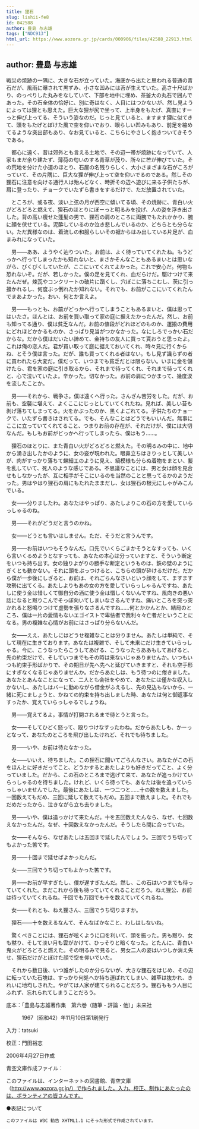 ```yaml
---
title: 狸石
slug: lishii-fe8
id: 042588
author: 豊島 与志雄
tags: ["NDC913"]
html_url: https://www.aozora.gr.jp/cards/000906/files/42588_22913.html
---
```


## author: 豊島 与志雄

戦災の焼跡の一隅に、大きな石が立っていた。海底から出たと思われる普通の青石だが、風雨に曝されて黒ずみ、小さな凹みには苔が生えていた。高さ十尺ばかり、のっぺりした丸みをなしていて、下部を地中に埋め、茶釜大の丸石で囲んであった。その石全体の恰好に、別に奇はなく、人目にはつかないが、然し見ようによっては狸とも思えた。巨大な狸が尻で坐って、上半身をもたげ、真直にすーっと伸び上ってる、そういう姿なのだ。じっと見ていると、ますます狸に似てきて、頭をもたげとぼけた風で空を仰いでおり、眼らしい凹みもあり、前足を縮めてるような突出部もあり、なお見ていると、こちらにやさしく抱きついてきそうである。

　都心に遠く、昔は郊外とも言える土地で、その辺一帯が焼跡になっていて、人家もまだ余り建たず、薄荷の匂いのする青草が茂り、所々に芒が伸びていた。その荒地を分けた小道のほとり、石屋の名残りらしく、大小さまざまな石がころがっていて、その片隅に、巨大な狸が伸び上って空を仰いでるのである。然しその狸石に注意を向ける通行人は殆んどなく、時折その辺へ遊びに来る子供たちが、肩に登ったり、チョークでいたずら書きをするだけで、ただ放置されていた。

　ところが、或る夜、淡い上弦の月が西空に傾いてる頃、その焼跡に、青白い火がどろどろと燃えて、狸石のほとりにぼーっと明るみを投げ、人の姿を浮き出さした。背の高い痩せた蓬髪の男で、狸石の肩のところに両腕でもたれかかり、腕に顔を伏せている。泥酔しているのか泣き悲しんでいるのか、どちらとも分らない。ただ異様なのは、着流しの和服らしいその裾からはみ出している片足が、血まみれになっていた。

　男――ああ、ようやく辿りついた。お前は、よく待っていてくれたね。もうどっかへ行ってしまったかも知れないと、まさかそんなこともあるまいとは思いながら、びくびくしていたが、ここにいてくれてよかった。これで安心だ。何物も恐れないぞ。だが、若しかった。僕の足を見てくれ、血だらけだ。駆けつけて来たんだぜ。煉瓦やコンクリートの破片に躓くし、穴ぼこに落ちこむし、茨に引っ掻かれるし、何度ぶっ倒れたか知れない。それでも、お前がここにいてくれたんでまあよかった。おい、何とか言えよ。

　男――もっとも、お前がどっかへ行ってしまうこともあるまいと、僕は思ってはいたさ。ほんとは、お前を買い取って家の庭に据えたかったんだ。然し、お前も知ってる通り、僕は貧乏なんだ。お前の値段がどれほどのものか、運搬の費用にどれほどかかるものか、さっぱり見当がつかなかった。なにしろでっかい石だからな。だから僕はだいたい諦めて、金持ちの友人に買って貰おうと思ったよ。これは俺の恋人だ。君が買い取って庭に据えておいてくれ、時々見に行くからね、とそう僕は言った。だが、誰も買ってくれる者はない。もし見ず識らずの者に買われたら大変だ。僕だって、いつまでも貧乏だとは限らない。いまに金を儲けたら、君を家の庭に引き取るから、それまで待ってくれ、それまで待ってくれと、心で泣いていたよ。辛かった。切なかった。お前の肩につかまって、幾度涙を流したことか。

　男――それから、戦争さ。僕は遠くへ行った。さんざん苦労をした。だが、お前も、空襲に堪えて、よくここにじっとしていてくれたね。見れば、美しい苔も剥げ落ちてしまってる。火をかぶったのか、黒くよごれてる。子供たちのチョークで、いたずら書きはされてる。でも、そんなことはどうでもいいんだ。無事にここに立っていてくれてること、つまりお前の存在が、それだけが、僕には大切なんだ。もしもお前がどっかへ行ってしまったら、僕はもう……。

　狸石のほとりに、また青白い火がどろどろと燃えた。その明るみの中に、地中から湧き出したかのように、女の姿が現われた。眼鼻立ちはきりっとして美しいが、肉がすっかり落ちて蝋細工のように見え、縞模様も分らぬ着物をまとい、髪を乱していて、死人のような感じである。不思議なことには、男と女は顔を見合せもしなかったが、互に相手がそこにいるのを当然のことと思ってるかのようだった。男はやはり狸石の肩にもたれたままだし、女は狸石の根元にしゃがみこんでいる。

　女――分りましたわ。あなたはやっぱり、あたしよりこの石の方を愛していらっしゃるのね。

　男――それがどうだと言うのかね。

　女――どうとも言いはしません。ただ、そうだと言うんです。

　男――お前はいつもそうなんだ。口先でいくらごまかそうとなすっても、いくら言いくるめようとなすっても、あなたの本心は分っていますと、そういう断定をいつも持ち出す。女の独りよがりの勝手な断定というものは、鉄の壁のようにぎくとも動かない。それに頭をぶっつけると、こちらの頭が砕けるだけだ。だから僕が一歩後にしざると、お前は、それごらんなさいという顔をして、ますます攻勢に出てくる。あたしよりもあの女の方を愛していらっしゃるんですね、あたしに使う金は惜しくて御自分の酒に使う金は惜しくないんですね、風向きの悪い話になると黙りこんでそっぽ向いてしまいなさるんですね、痛いところを突っ突かれると怒鳴りつけて虚勢を張りなさるんですね……何とかかんとか、結局のところ、僕は一片の愛情もないエゴイストで卑怯者で我利々々亡者だということになる。男の複雑な心情がお前にはさっぱり分らないんだ。

　女――ええ、あたしにはどうせ複雑なことは分りません。あたしは単純で、そして現在に生きております。あなたは複雑で、そして未来にだけ生きていらっしゃる。今に、こうなったらこうしてあげる、こうなったらああもしてあげると、先の約束だけで、そしていつまでもその時は来ないじゃありませんか。いつもいつも約束手形ばかりで、その期日が先へ先へと延びていきますと、それも空手形にすぎなくなるじゃありませんか。だからあたしは、もう待つのに倦きました。あなたとあんなことになって、二人とも会社をやめて、あなたには僅かな収入しかないし、あたしはバーに勤めながら借金がふえるし、先の見込もないから、一緒に死にましょうと、かねての約束を持ち出しました時、あなたは何と御返事なすったか、覚えていらっしゃるでしょうね。

　男――覚えてるよ。事情が打開されるまで待とうと言った。

　女――そしてひどく怒って、殴りつけなすったわね。だからあたしも、かーっとなって、あなたのところを飛び出したけれど、それでも待ちました。

　男――いや、お前は待たなかった。

　女――いいえ、待ちました。この狸石に聞いてごらんなさい。あなたがこの石をほんとに好きだってこと、どうかするとあたしよりも好きだってこと、よく分っていました。だから、この石のところまで逃げて来て、あなたが追っかけていらっしゃるのを待ちました。けれど、いくら待っても、あなたは後を追っていらっしゃいませんでした。最後にあたしは、一つ二つと……十の数を数えました。一回数えてもだめ、三回に延して数えてもだめ。五回まで数えました。それでもだめだったから、泣きながら立ち去りました。

　男――いや、僕は追っかけて来たんだ。十を五回数えたんなら、なぜ、七回数えなかったんだ。なぜ、十回数えなかったんだ。そうしたら間に合っていた。

　女――そんなら、なぜあたしは五回まで延したんでしょう。三回でうち切ってもよかった筈です。

　男――十回まで延せばよかったんだ。

　女――三回でうち切ってもよかった筈です。

　男――お前が早すぎたし、僕が遅すぎたんだ。然し、この石はいつまでも待っていてくれた。まだこれから後も待っていてくれることだろう。ねえ狸公、お前は待っていてくれるね。千回でも万回でも十を数えていてくれるね。

　女――それとも、ねえ狸さん、三回でうち切りますか。

　狸石――十を数えるなんて、そんなばかなこと、わしはしないね。

　驚くべきことには、狸石が呟くように口を利いて、頭を振った。男も黙り、女も黙り、そして淡い月も雲がかけて、ひっそりと暗くなった。とたんに、青白い鬼火がどろどろと燃えた。その明るみで見ると、男女二人の姿はいつしか消え失せ、狸石だけがとぼけた顔で空を仰いでいた。

　それから数日後、いつ誰がしたのか分らないが、大きな狸石をはじめ、その辺に転っていた石塊は、すっかり何処へか持ち運ばれてしまい、雑草は抜かれ、きれいに地均しされた。やがては人家が建てられることだろう。狸石ももう人目にふれず、忘れられてしまうことだろう。













底本：「豊島与志雄著作集　第六巻（随筆・評論・他）」未来社


　　　1967（昭和42）年11月10日第1刷発行

入力：tatsuki

校正：門田裕志

2006年4月27日作成

青空文庫作成ファイル：

このファイルは、インターネットの図書館、青空文庫（http://www.aozora.gr.jp/）で作られました。入力、校正、制作にあたったのは、ボランティアの皆さんです。











●表記について


	このファイルは W3C 勧告 XHTML1.1 にそった形式で作成されています。
